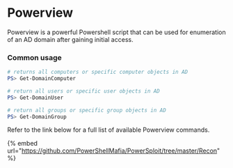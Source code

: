 # Powerview

Powerview is a powerful Powershell script that can be used for enumeration of an AD domain after gaining initial access.

### Common usage

```powershell
# returns all computers or specific computer objects in AD
PS> Get-DomainComputer  

# return all users or specific user objects in AD
PS> Get-DomainUser

# return all groups or specific group objects in AD
PS> Get-DomainGroup 
```

Refer to the link below for a full list of available Powerview commands.

{% embed url="https://github.com/PowerShellMafia/PowerSploit/tree/master/Recon" %}

